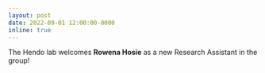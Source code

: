 ```yaml
---
layout: post
date: 2022-09-01 12:00:00-0000
inline: true
---
```


The Hendo lab welcomes <b>Rowena Hosie</b> as a new Research Assistant in the group!
